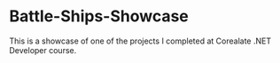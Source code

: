 # Battle-Ships-Showcase

This is a showcase of one of the projects I completed at Corealate .NET Developer course.
